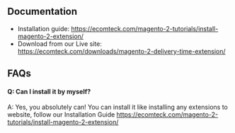 ## Documentation

- Installation guide: https://ecomteck.com/magento-2-tutorials/install-magento-2-extension/
- Download from our Live site: https://ecomteck.com/downloads/magento-2-delivery-time-extension/

## FAQs

#### Q: Can I install it by myself?
A: Yes, you absolutely can! You can install it like installing any extensions to website, follow our Installation Guide https://ecomteck.com/magento-2-tutorials/install-magento-2-extension/
